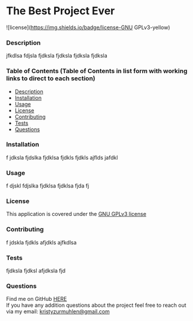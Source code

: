 
  # The Best Project Ever  

  ![license](https://img.shields.io/badge/license-GNU GPLv3-yellow)

  ### Description

  jfkdlsa fdjsla fjdksla fjdksla fjdksla fjdksla
  
  
  ### Table of Contents (Table of Contents in list form with working links to direct to each section)
  * [Description](https://github.com/Kristy-coding/README-Generator/blob/main/README.md#description)
  * [Installation](https://github.com/Kristy-coding/README-Generator/blob/main/README.md#installation)
  * [Usage](https://github.com/Kristy-coding/README-Generator/blob/main/README.md#usage)
  * [License](https://github.com/Kristy-coding/README-Generator/blob/main/README.md#license)
  * [Contributing](https://github.com/Kristy-coding/README-Generator/blob/main/README.md#contributing)
  * [Tests](https://github.com/Kristy-coding/README-Generator/blob/main/README.md#tests)
  * [Questions](https://github.com/Kristy-coding/README-Generator/blob/main/README.md#questions)
  
  ### Installation
  f jdksla fjdslka fjdklsa fjdkls fjdkls ajflds jafdkl
  

  ### Usage
  f djskl fdjslka fjdklsa fjdklsa fjda fj

   
  ### License 
  This application is covered under the [GNU GPLv3 license](https://choosealicense.com/licenses/gpl-3.0/)
  
    
  ### Contributing
  f jdskla fjdkls afjdkls ajfkdlsa
  
   
  ### Tests
   fjdksla fjdksl afjdksla fjd
  
  ### Questions
  
  Find me on GitHub [HERE](https://github.com/kristy-coding)<br/>
  If you have any addition questions about the project feel free to reach out via my email: kristyzurmuhlen@gmail.com
  

  